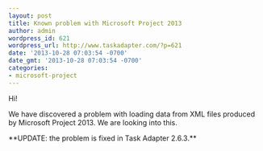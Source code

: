 ```yaml
---
layout: post
title: Known problem with Microsoft Project 2013
author: admin
wordpress_id: 621
wordpress_url: http://www.taskadapter.com/?p=621
date: '2013-10-28 07:03:54 -0700'
date_gmt: '2013-10-28 07:03:54 -0700'
categories:
- microsoft-project
---
```

<p>Hi!

We have discovered a problem with loading data from XML files produced by Microsoft Project 2013. We are looking into this.</p>
<p>**UPDATE: the problem is fixed in Task Adapter 2.6.3.**</p>
